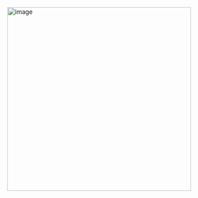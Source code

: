 <img width="423" alt="image" src="https://github.com/user-attachments/assets/468d2342-a473-443c-8e27-546311bbae91">
